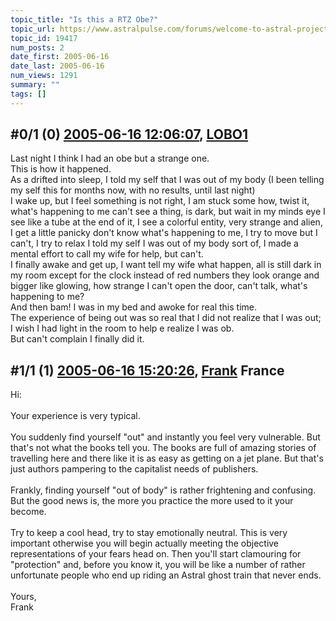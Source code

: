 ```yaml
---
topic_title: "Is this a RTZ Obe?"
topic_url: https://www.astralpulse.com/forums/welcome-to-astral-projection-experiences!/is-this-a-rtz-obe
topic_id: 19417
num_posts: 2
date_first: 2005-06-16
date_last: 2005-06-16
num_views: 1291
summary: ""
tags: []
---
```


## \#0/1 (0) [2005-06-16 12:06:07](https://www.astralpulse.com/forums/index.php?msg=166848), [LOBO1](https://www.astralpulse.com/forums/profile/?u=7723)  ##
<section>
Last night I think I had an obe but a strange one.
<br>
This is how it happened.
<br>
As a drifted into sleep, I told my self that I was out of my body (I been telling my self this for months now, with no results, until last night)
<br>
I wake up, but I feel something is not right, I am stuck some how, twist it, what's happening to me can't see a thing, is dark, but wait in my minds eye I see like a tube at the end of it, I see a colorful entity, very strange and alien, I get a little panicky don't know what's happening to me, I try to move but I can't, I try to relax I told my self I was out of my body sort of, I made a mental effort to call my wife for help, but can't.
<br>
I finally awake and get up, I want tell my wife what happen, all is still dark in my room except for the clock instead of red numbers they look orange and bigger like glowing, how strange I can't open the door, can't talk, what's happening to me?
<br>
And then bam! I was in my bed and awoke for real this time.
<br>
The experience of being out was so real that I did not realize that I was out; I wish I had light in the room to help e realize I was ob.
<br>
But can't complain I finally did it.
</section>

## \#1/1 (1) [2005-06-16 15:20:26](https://www.astralpulse.com/forums/index.php?msg=166858), [Frank](https://www.astralpulse.com/forums/profile/?u=359) France ##
<section>
Hi:
<br>
<br>
Your experience is very typical.
<br>
<br>
You suddenly find yourself "out" and instantly you feel very vulnerable. But that's not what the books tell you. The books are full of amazing stories of travelling here and there like it is as easy as getting on a jet plane. But that's just authors pampering to the capitalist needs of publishers.
<br>
<br>
Frankly, finding yourself "out of body" is rather frightening and confusing. But the good news is, the more you practice the more used to it your become.
<br>
<br>
Try to keep a cool head, try to stay emotionally neutral. This is very important otherwise you will begin actually meeting the objective representations of your fears head on. Then you'll start clamouring for "protection" and, before you know it, you will be like a number of rather unfortunate people who end up riding an Astral ghost train that never ends.
<br>
<br>
Yours,
<br>
Frank
</section>